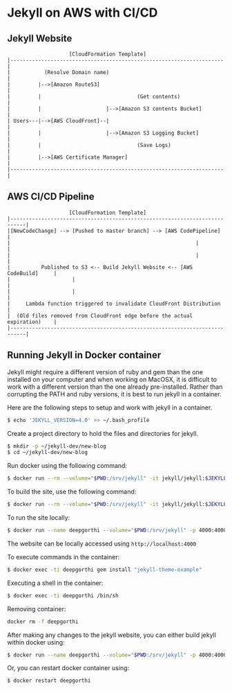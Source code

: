 # Jekyll on AWS with CI/CD


## Jekyll Website

```
                    [CloudFormation Template]
|---------------------------------------------------------------------|
|           (Resolve Domain name)                                     |
|         |-->[Amazon Route53]                                        |
|         |                               (Get contents)              |
|         |                     |-->[Amazon S3 contents Bucket]       |
| Users---|-->[AWS CloudFront]--|                                     |
|         |                     |-->[Amazon S3 Logging Bucket]        |
|         |                               (Save Logs)                 |
|         |-->[AWS Certificate Manager]                               |
|---------------------------------------------------------------------|
```


## AWS CI/CD Pipeline

```
                    [CloudFormation Template]
|---------------------------------------------------------------------------|
|[NewCodeChange] --> [Pushed to master branch] --> [AWS CodePipeline]       |     
|                                                            |              |
|                                                            |              |
|          Published to S3 <-- Build Jekyll Website <-- [AWS CodeBuild]     |
|                    |                                                      |
|                    |                                                      |
|     Lambda function triggered to invalidate CloudFront Distribution       |
|  (Old files removed from CloudFront edge before the actual expiration)    |
|---------------------------------------------------------------------------|
```

## Running Jekyll in Docker container

Jekyll might require a different version of ruby and gem than the one installed on your computer and when working on MacOSX, it is difficult to work with a different version than the one already pre-installed. Rather than corrupting the PATH and ruby versions, it is best to run jekyll in a container. 

Here are the following steps to setup and work with jekyll in a container. 

```bash
$ echo 'JEKYLL_VERSION=4.0' >> ~/.bash_profile
```

Create a project directory to hold the files and directories for jekyll.

```bash
$ mkdir -p ~/jekyll-dev/new-blog
$ cd ~/jekyll-dev/new-blog
```

Run docker using the following command:

```bash
$ docker run --rm --volume="$PWD:/srv/jekyll" -it jekyll/jekyll:$JEKYLL_VERSION jekyll new .
```

To build the site, use the following command:

```bash
$ docker run --rm --volume="$PWD:/srv/jekyll" -it jekyll/jekyll:$JEKYLL_VERSION jekyll build
```

To run the site locally:

```bash
$ docker run --name deepgorthi --volume="$PWD:/srv/jekyll" -p 4000:4000 -it jekyll/jekyll:$JEKYLL_VERSION jekyll serve --watch --drafts
```

The website can be locally accessed using `http://localhost:4000`


To execute commands in the container:

```bash
$ docker exec -ti deepgorthi gem install "jekyll-theme-example"
```

Executing a shell in the container:

```bash
$ docker exec -ti deepgorthi /bin/sh
```

Removing container:

```bash
docker rm -f deepgorthi
```

After making any changes to the jekyll website, you can either build jekyll within docker using:

```bash
$ docker run --name deepgorthi --volume="$PWD:/srv/jekyll" -p 4000:4000 -it jekyll/jekyll:$JEKYLL_VERSION jekyll serve --watch --drafts
```

Or, you can restart docker container using:

```bash
$ docker restart deepgorthi
```
